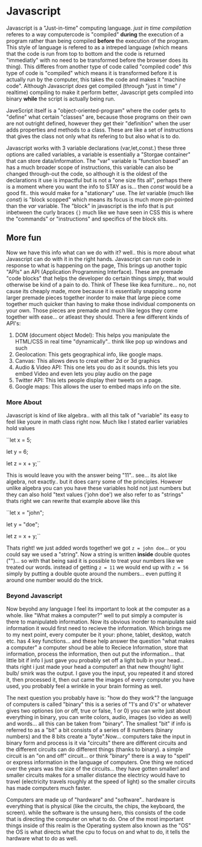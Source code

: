 # Javascript

Javascript is a "Just-in-time" computing language. *just in time compilation* referes to a way computercode is "compiled" **during** the execution of a program rather than being compiled **before** the execution of the program. This style of language is refered to as a intreped language (which means that the code is run from top to bottom and the code is returned "immediatly" with no need to be transformed before the browser does its thing). This differes from another type of code called "compiled code" *this* type of code is "compiled" which means it is transformed before it is actually run by the computer, this takes the code and makes it "machine code". Although Javascript *does* get compiled (through "just in time" / realtime) compiling to make it perform better, Javascript gets compiled into binary **while** the script is actually being run.

JaveScript itself is a "object-oriented-program" where the coder gets to "define" what certain "classes" are, because those programs on their own are not outright defined, however they get their "definition" when the user adds properties and methods to a class. These are like a set of instructions that gives the class not only what its refering to but also what is to do.

Javascript works with 3 variable declarations (var,let,const.) these three options are called variables, a variable is essentially a "Storgae container" that can store data/information. The "var" variable is "function based" an has a much broader scope of instructions, this variable can also be changed through-out the code, so although it is the oldest of the declarations it use is impactful but is not a "one size fits all", perhaps there is a moment where you want the info to STAY as is... then *const* would be a good fit.. this would make for a "stationary" use. The *let* variable (much like *const*) is "block scopped" which means its focus is much more pin-pointed than the *var* variable. The "block" in javascript is the info that is put inbetween the curly braces ``{}`` much like we have seen in CSS this is where the "commands" or "instructions" and specifics of the block sits.

## More fun

Now we have this info what can we do with it? well.. this is more about what Javascript can do with it in the right hands. Javascript can run code in response to what is happening on the page, This brings up another topic "APIs" an API (Application Programming Interface). These are premade "code blocks" that helps the developer do certain things simply, that would otherwise be kind of a pain to do. Think of These like ikea furniture... no, not cause its cheaply made, more because it is essentially snapping some larger premade pieces together inorder to make that large piece come together much quicker than having to make those individual components on your own. Those pieces are premade and much like legos they come together with ease... or atleast they should. There a few different kinds of API's:

1. DOM (document object Model): This helps you manipulate the HTML/CSS in real time "dynamically".. think like pop up windows and such
2. Geolocation: This gets geographical info, like google maps.
3. Canvas: This allows devs to creat either 2d or 3d graphics
4. Audio & Video API: This one lets you do as it sounds. this lets you embed Video and even lets you play audio on the page
5. Twitter API: This lets people display their tweets on a page.
6. Google maps: This allows the user to embed maps info on the site.

### More About

Javascript is kind of like algebra.. with all this talk of "variable" its easy to feel like youre in math class right now. Much like I stated earlier variables hold values

 ``let x = 5;

  let y = 6;

  let z = x + y;``

This is would leave you with the answer being "11".. see... its alot like algebra, not exactly.. but it does carry some of the principles. However unlike algebra you can you have these variables hold not just numbers but they can also hold "text values ('john doe') we also refer to as "strings" thats right we can rewrite that example above like this

 ``let x = "john";

  let y = "doe";
  
  let z = x + y;``

Thats right! we just added words together! we got ``z = john doe``... or you could say we used a "string". Now a string is written **inside** double quotes ("")... so with that being said it is possible to treat your numbers like we treated our words. instead of getting ``z = 11`` we would end up with ``z = 56`` simply by putting a double quote around the numbers... even putting it around one number would do the trick.

### Beyond Javascript

Now beyohd any language I feel its important to look at the computer as a whole. like "What makes a computer?" well to put simply a computer is there to manipulateb information. Now its obvious inorder to manipulate said information it would first need to recieve the information. Which brings me to my next point, every computer be it your: phone, tablet, desktop, watch etc. has 4 key functions... and these help answer the question "what makes a computer" a computer shoud be able to Reciece Information, store that information, process the information, then out put the information... that little bit if info I just gave you probably set off a light bulb in your head... thats right i just made your head a computer! an that new thought/ light bulb/ smirk was the output. I gave you the input, you repeated it and stored it, then processed it, then out came the images of every computer you have used, you probably feel a wrinkle in your brain forming as well.

The next question you probably have is: "how do they work"?
the language of computers is called "binary" this is a series of "1's and 0's" or whatever gives two optiones (on or off, true or false, 1 or 0) you can write just about everything in  binary, you can write colors, audio, images (so video as well) and words... all this can be taken from "binary". The smallest "bit" if info is referred to as a "bit" a bit consists of a series of 8 numbers (binary numbers) and the 8 bits create a "byte".Now... computers take the input in binary form and process is it via "circuits" there are different circuits and the different circuits can do different things (thanks to binary). a simple circuit is an "on and off" circuit... or think "binary" there is a way to "spell" or express information in the language of computers. One thing we noticed over the years was the size of the circuits... they have gotten smaller! and smaller circuits makes for a smaller distance the electricy would have to travel (electricity travels roughly at the speed of light) so the smaller circuits has made computers much faster.

Computers are made up of "hardware" and "software".. hardware is everything that is physical (like the circuits, the chips, the keyboard, the screen). while the software is the unsung hero, this consists of the code that is directing the computer on what to do. One of the most important things inside of this realm is the Operating system also known as the "OS" the OS is what directs what the cpu to focus on and what to do, it tells the hardware what to do as well.
